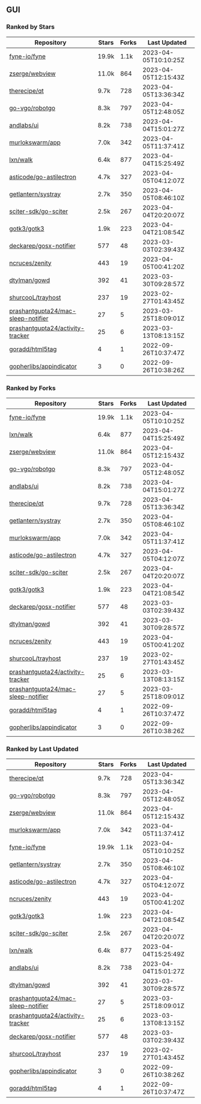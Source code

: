 ## GUI

### Ranked by Stars

| Repository | Stars | Forks | Last Updated |
|------------|-------|-------|--------------|
| [fyne-io/fyne](https://github.com/fyne-io/fyne) | 19.9k | 1.1k | 2023-04-05T10:10:25Z |
| [zserge/webview](https://github.com/zserge/webview) | 11.0k | 864 | 2023-04-05T12:15:43Z |
| [therecipe/qt](https://github.com/therecipe/qt) | 9.7k | 728 | 2023-04-05T13:36:34Z |
| [go-vgo/robotgo](https://github.com/go-vgo/robotgo) | 8.3k | 797 | 2023-04-05T12:48:05Z |
| [andlabs/ui](https://github.com/andlabs/ui) | 8.2k | 738 | 2023-04-04T15:01:27Z |
| [murlokswarm/app](https://github.com/murlokswarm/app) | 7.0k | 342 | 2023-04-05T11:37:41Z |
| [lxn/walk](https://github.com/lxn/walk) | 6.4k | 877 | 2023-04-04T15:25:49Z |
| [asticode/go-astilectron](https://github.com/asticode/go-astilectron) | 4.7k | 327 | 2023-04-05T04:12:07Z |
| [getlantern/systray](https://github.com/getlantern/systray) | 2.7k | 350 | 2023-04-05T08:46:10Z |
| [sciter-sdk/go-sciter](https://github.com/sciter-sdk/go-sciter) | 2.5k | 267 | 2023-04-04T20:20:07Z |
| [gotk3/gotk3](https://github.com/gotk3/gotk3) | 1.9k | 223 | 2023-04-04T21:08:54Z |
| [deckarep/gosx-notifier](https://github.com/deckarep/gosx-notifier) | 577 | 48 | 2023-03-03T02:39:43Z |
| [ncruces/zenity](https://github.com/ncruces/zenity) | 443 | 19 | 2023-04-05T00:41:20Z |
| [dtylman/gowd](https://github.com/dtylman/gowd) | 392 | 41 | 2023-03-30T09:28:57Z |
| [shurcooL/trayhost](https://github.com/shurcooL/trayhost) | 237 | 19 | 2023-02-27T01:43:45Z |
| [prashantgupta24/mac-sleep-notifier](https://github.com/prashantgupta24/mac-sleep-notifier) | 27 | 5 | 2023-03-25T18:09:01Z |
| [prashantgupta24/activity-tracker](https://github.com/prashantgupta24/activity-tracker) | 25 | 6 | 2023-03-13T08:13:15Z |
| [goradd/html5tag](https://github.com/goradd/html5tag) | 4 | 1 | 2022-09-26T10:37:47Z |
| [gopherlibs/appindicator](https://github.com/gopherlibs/appindicator) | 3 | 0 | 2022-09-26T10:38:26Z |

### Ranked by Forks

| Repository | Stars | Forks | Last Updated |
|------------|-------|-------|--------------|
| [fyne-io/fyne](https://github.com/fyne-io/fyne) | 19.9k | 1.1k | 2023-04-05T10:10:25Z |
| [lxn/walk](https://github.com/lxn/walk) | 6.4k | 877 | 2023-04-04T15:25:49Z |
| [zserge/webview](https://github.com/zserge/webview) | 11.0k | 864 | 2023-04-05T12:15:43Z |
| [go-vgo/robotgo](https://github.com/go-vgo/robotgo) | 8.3k | 797 | 2023-04-05T12:48:05Z |
| [andlabs/ui](https://github.com/andlabs/ui) | 8.2k | 738 | 2023-04-04T15:01:27Z |
| [therecipe/qt](https://github.com/therecipe/qt) | 9.7k | 728 | 2023-04-05T13:36:34Z |
| [getlantern/systray](https://github.com/getlantern/systray) | 2.7k | 350 | 2023-04-05T08:46:10Z |
| [murlokswarm/app](https://github.com/murlokswarm/app) | 7.0k | 342 | 2023-04-05T11:37:41Z |
| [asticode/go-astilectron](https://github.com/asticode/go-astilectron) | 4.7k | 327 | 2023-04-05T04:12:07Z |
| [sciter-sdk/go-sciter](https://github.com/sciter-sdk/go-sciter) | 2.5k | 267 | 2023-04-04T20:20:07Z |
| [gotk3/gotk3](https://github.com/gotk3/gotk3) | 1.9k | 223 | 2023-04-04T21:08:54Z |
| [deckarep/gosx-notifier](https://github.com/deckarep/gosx-notifier) | 577 | 48 | 2023-03-03T02:39:43Z |
| [dtylman/gowd](https://github.com/dtylman/gowd) | 392 | 41 | 2023-03-30T09:28:57Z |
| [ncruces/zenity](https://github.com/ncruces/zenity) | 443 | 19 | 2023-04-05T00:41:20Z |
| [shurcooL/trayhost](https://github.com/shurcooL/trayhost) | 237 | 19 | 2023-02-27T01:43:45Z |
| [prashantgupta24/activity-tracker](https://github.com/prashantgupta24/activity-tracker) | 25 | 6 | 2023-03-13T08:13:15Z |
| [prashantgupta24/mac-sleep-notifier](https://github.com/prashantgupta24/mac-sleep-notifier) | 27 | 5 | 2023-03-25T18:09:01Z |
| [goradd/html5tag](https://github.com/goradd/html5tag) | 4 | 1 | 2022-09-26T10:37:47Z |
| [gopherlibs/appindicator](https://github.com/gopherlibs/appindicator) | 3 | 0 | 2022-09-26T10:38:26Z |

### Ranked by Last Updated

| Repository | Stars | Forks | Last Updated |
|------------|-------|-------|--------------|
| [therecipe/qt](https://github.com/therecipe/qt) | 9.7k | 728 | 2023-04-05T13:36:34Z |
| [go-vgo/robotgo](https://github.com/go-vgo/robotgo) | 8.3k | 797 | 2023-04-05T12:48:05Z |
| [zserge/webview](https://github.com/zserge/webview) | 11.0k | 864 | 2023-04-05T12:15:43Z |
| [murlokswarm/app](https://github.com/murlokswarm/app) | 7.0k | 342 | 2023-04-05T11:37:41Z |
| [fyne-io/fyne](https://github.com/fyne-io/fyne) | 19.9k | 1.1k | 2023-04-05T10:10:25Z |
| [getlantern/systray](https://github.com/getlantern/systray) | 2.7k | 350 | 2023-04-05T08:46:10Z |
| [asticode/go-astilectron](https://github.com/asticode/go-astilectron) | 4.7k | 327 | 2023-04-05T04:12:07Z |
| [ncruces/zenity](https://github.com/ncruces/zenity) | 443 | 19 | 2023-04-05T00:41:20Z |
| [gotk3/gotk3](https://github.com/gotk3/gotk3) | 1.9k | 223 | 2023-04-04T21:08:54Z |
| [sciter-sdk/go-sciter](https://github.com/sciter-sdk/go-sciter) | 2.5k | 267 | 2023-04-04T20:20:07Z |
| [lxn/walk](https://github.com/lxn/walk) | 6.4k | 877 | 2023-04-04T15:25:49Z |
| [andlabs/ui](https://github.com/andlabs/ui) | 8.2k | 738 | 2023-04-04T15:01:27Z |
| [dtylman/gowd](https://github.com/dtylman/gowd) | 392 | 41 | 2023-03-30T09:28:57Z |
| [prashantgupta24/mac-sleep-notifier](https://github.com/prashantgupta24/mac-sleep-notifier) | 27 | 5 | 2023-03-25T18:09:01Z |
| [prashantgupta24/activity-tracker](https://github.com/prashantgupta24/activity-tracker) | 25 | 6 | 2023-03-13T08:13:15Z |
| [deckarep/gosx-notifier](https://github.com/deckarep/gosx-notifier) | 577 | 48 | 2023-03-03T02:39:43Z |
| [shurcooL/trayhost](https://github.com/shurcooL/trayhost) | 237 | 19 | 2023-02-27T01:43:45Z |
| [gopherlibs/appindicator](https://github.com/gopherlibs/appindicator) | 3 | 0 | 2022-09-26T10:38:26Z |
| [goradd/html5tag](https://github.com/goradd/html5tag) | 4 | 1 | 2022-09-26T10:37:47Z |

